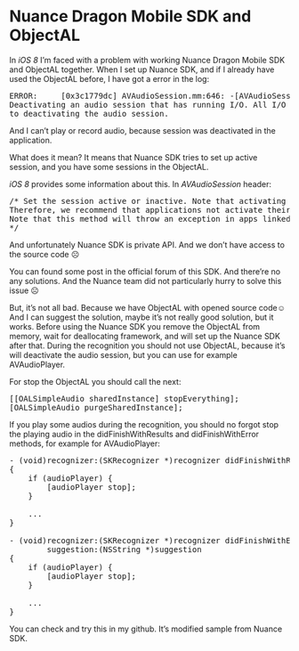 # Nuance Dragon Mobile SDK and ObjectAL

In <i>iOS 8</i> I’m faced with a problem with working Nuance Dragon Mobile SDK and ObjectAL together. When I set up Nuance SDK, and if I already have used the ObjectAL before, I have got a error in the log:

<pre>
ERROR:     [0x3c1779dc] AVAudioSession.mm:646: -[AVAudioSession setActive:withOptions:error:]: 
Deactivating an audio session that has running I/O. All I/O should be stopped or paused prior
to deactivating the audio session.
</pre>

And I can’t play or record audio, because session was deactivated in the application.

What does it mean? It means that Nuance SDK tries to set up active session, and you have some sessions in the ObjectAL.

<i>iOS 8</i> provides some information about this. In <i>AVAudioSession</i> header:

<pre>
/* Set the session active or inactive. Note that activating an audio session is a synchronous (blocking) operation.
Therefore, we recommend that applications not activate their session from a thread where a long blocking operation will be problematic.
Note that this method will throw an exception in apps linked on or after iOS 8 if the session is set inactive while it has running or paused I/O (e.g. audio queues, players, recorders, converters, remote I/Os, etc.).
*/
</pre>

And unfortunately Nuance SDK is private API. And we don’t have access to the source code ☹

You can found some post in the official forum of this SDK. And there’re no any solutions. And the Nuance team did not particularly hurry to solve this issue ☹

But, it’s not all bad. Because we have ObjectAL with opened source code☺And I can suggest the solution, maybe it’s not really good solution, but it works. Before using the Nuance SDK you remove the ObjectAL from memory, wait for deallocating framework, and will set up the Nuance SDK after that. During the recognition you should not use ObjectAL, because it’s will deactivate the audio session, but you can use for example AVAudioPlayer.

For stop the ObjectAL you should call the next:

<pre>
[[OALSimpleAudio sharedInstance] stopEverything];
[OALSimpleAudio purgeSharedInstance];
</pre>

If you play some audios during the recognition, you should no forgot stop the playing audio in the didFinishWithResults and didFinishWithError methods, for example for AVAudioPlayer:

<pre>
- (void)recognizer:(SKRecognizer *)recognizer didFinishWithResults:(SKRecognition *)results
{
    if (audioPlayer) {
        [audioPlayer stop];
    }

    ...
}

- (void)recognizer:(SKRecognizer *)recognizer didFinishWithError:(NSError *)error
        suggestion:(NSString *)suggestion
{
    if (audioPlayer) {
        [audioPlayer stop];
    }

    ...
}
</pre>

You can check and try this in my github. It’s modified sample from Nuance SDK.
